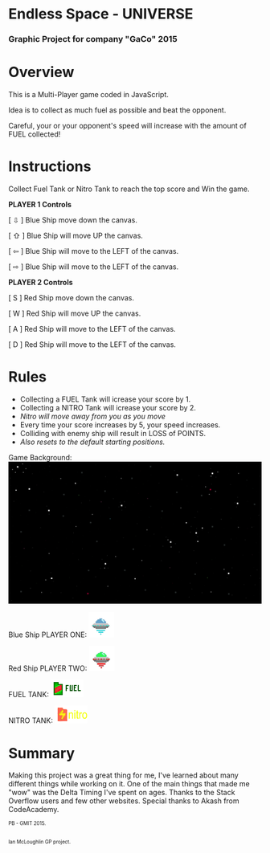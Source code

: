 # Endless Space - UNIVERSE
### Graphic Project for company "GaCo" 2015

# Overview
This is a Multi-Player game coded in JavaScript. 

Idea is to collect as much fuel as possible and beat the opponent. 

Careful, your or your opponent's speed will increase with the amount of FUEL collected! 

# Instructions
 Collect Fuel Tank or Nitro Tank to reach the top score and Win the game.
 
  **PLAYER 1 Controls** 
  
  [ ⇩ ] Blue Ship move down the canvas.
  
  [ ⇧ ] Blue Ship will move UP the canvas.
  
  [ ⇦ ] Blue Ship will move to the LEFT of the canvas.
  
  [ ⇨ ] Blue Ship will move to the LEFT of the canvas.
  
  **PLAYER 2 Controls** 
  
  [ S ] Red Ship move down the canvas.
  
  [ W ] Red Ship will move UP the canvas.
  
  [ A ] Red Ship will move to the LEFT of the canvas.
  
  [ D ] Red Ship will move to the LEFT of the canvas.
  

# Rules
- Collecting a FUEL Tank will icrease your score by 1.
- Collecting a NITRO Tank will icrease your score by 2.
- *Nitro will move away from you as you move*
- Every time your score increases by 5, your speed increases.
- Colliding with enemy ship will result in LOSS of POINTS.
- *Also resets to the default starting positions.*



Game Background: 
![Game Background](https://github.com/NiceJokeify/Endless-Space-UNIVERSE/blob/master/imgs/universe.png "universe")

Blue Ship PLAYER ONE: 
![blueship](https://github.com/NiceJokeify/Endless-Space-UNIVERSE/blob/master/imgs/spaceship.png "spaceship")

Red Ship PLAYER TWO: 
![redship](https://github.com/NiceJokeify/Endless-Space-UNIVERSE/blob/master/imgs/spaceship2.png "spaceship2")

FUEL TANK: 
![redship](https://github.com/NiceJokeify/Endless-Space-UNIVERSE/blob/master/imgs/fueltank.png "fueltank")

NITRO TANK: 
![redship](https://github.com/NiceJokeify/Endless-Space-UNIVERSE/blob/master/imgs/nitro.png "nitro")

# Summary

Making this project was a great thing for me, I've learned about many different things while working on it. 
One of the main things that made me "wow" was the Delta Timing I've spent on ages. 
Thanks to the Stack Overflow users and few other websites. 
Special thanks to Akash from CodeAcademy.



<sup><sup>PB -  GMIT 2015.</sup></sup>

<sup><sup>Ian McLoughlin GP project.</sup></sup>
